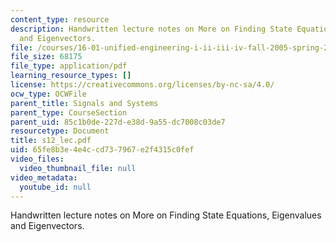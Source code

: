 ```yaml
---
content_type: resource
description: Handwritten lecture notes on More on Finding State Equations, Eigenvalues
  and Eigenvectors.
file: /courses/16-01-unified-engineering-i-ii-iii-iv-fall-2005-spring-2006/65fe8b3e4e4ccd737967e2f4315c0fef_s12_lec.pdf
file_size: 68175
file_type: application/pdf
learning_resource_types: []
license: https://creativecommons.org/licenses/by-nc-sa/4.0/
ocw_type: OCWFile
parent_title: Signals and Systems
parent_type: CourseSection
parent_uid: 85c1b0de-227d-e38d-9a55-dc7008c03de7
resourcetype: Document
title: s12_lec.pdf
uid: 65fe8b3e-4e4c-cd73-7967-e2f4315c0fef
video_files:
  video_thumbnail_file: null
video_metadata:
  youtube_id: null
---
```

Handwritten lecture notes on More on Finding State Equations, Eigenvalues and Eigenvectors.